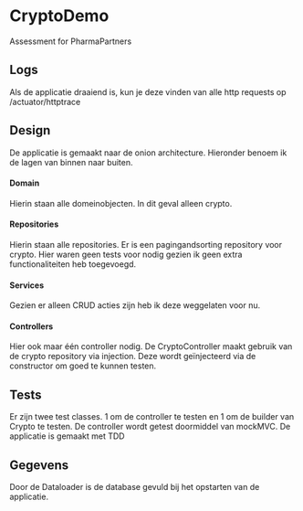 # CryptoDemo
Assessment for PharmaPartners

## Logs

Als de applicatie draaiend is, kun je deze vinden van alle http requests op /actuator/httptrace

## Design

De applicatie is gemaakt naar de onion architecture. Hieronder benoem ik de lagen van binnen naar buiten.

#### Domain
Hierin staan alle domeinobjecten. In dit geval alleen crypto. 
#### Repositories
Hierin staan alle repositories. Er is een pagingandsorting repository voor crypto. Hier waren geen tests voor nodig gezien ik geen extra functionaliteiten heb toegevoegd. 
#### Services
Gezien er alleen CRUD acties zijn heb ik deze weggelaten voor nu. 
#### Controllers
Hier ook maar één controller nodig. De CryptoController maakt gebruik van de crypto repository via injection. Deze wordt geïnjecteerd via de constructor om goed te kunnen testen. 

## Tests

Er zijn twee test classes. 1 om de controller te testen en 1 om de builder van Crypto te testen. De controller wordt getest doormiddel van mockMVC. De applicatie is gemaakt met TDD

## Gegevens
Door de Dataloader is de database gevuld bij het opstarten van de applicatie. 



